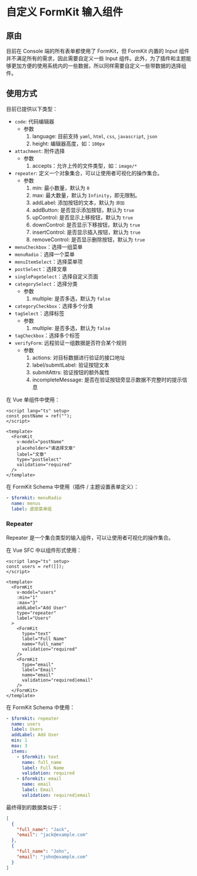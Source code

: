 # 自定义 FormKit 输入组件

## 原由

目前在 Console 端的所有表单都使用了 FormKit，但 FormKit 内置的 Input 组件并不满足所有的需求，因此需要自定义一些 Input 组件。此外，为了插件和主题能够更加方便的使用系统内的一些数据，所以同样需要自定义一些带数据的选择组件。

## 使用方式

目前已提供以下类型：

- `code`: 代码编辑器
  - 参数
    1. language: 目前支持 `yaml`, `html`, `css`, `javascript`, `json`
    2. height: 编辑器高度，如：`100px`
- `attachment`: 附件选择
  - 参数
    1. accepts：允许上传的文件类型，如：`image/*`
- `repeater`: 定义一个对象集合，可以让使用者可视化的操作集合。
  - 参数
    1. min: 最小数量，默认为 `0`
    2. max: 最大数量，默认为 `Infinity`，即无限制。
    3. addLabel: 添加按钮的文本，默认为 `添加`
    4. addButton: 是否显示添加按钮，默认为 `true`
    5. upControl: 是否显示上移按钮，默认为 `true`
    6. downControl: 是否显示下移按钮，默认为 `true`
    7. insertControl: 是否显示插入按钮，默认为 `true`
    8. removeControl: 是否显示删除按钮，默认为 `true`
- `menuCheckbox`：选择一组菜单
- `menuRadio`：选择一个菜单
- `menuItemSelect`：选择菜单项
- `postSelect`：选择文章
- `singlePageSelect`：选择自定义页面
- `categorySelect`：选择分类
  - 参数
    1. multiple: 是否多选，默认为 `false`
- `categoryCheckbox`：选择多个分类
- `tagSelect`：选择标签
  - 参数
    1. multiple: 是否多选，默认为 `false`
- `tagCheckbox`：选择多个标签
- `verifyForm`: 远程验证一组数据是否符合某个规则
  - 参数
    1. actions: 对目标数据进行验证的接口地址
    2. label/submitLabel: 验证按钮文本
    3. submitAttrs: 验证按钮的额外属性
    4. incompleteMessage: 是否在验证按钮旁显示数据不完整时的提示信息

在 Vue 单组件中使用：

```vue
<script lang="ts" setup>
const postName = ref("");
</script>

<template>
  <FormKit
    v-model="postName"
    placeholder="请选择文章"
    label="文章"
    type="postSelect"
    validation="required"
  />
</template>
```

在 FormKit Schema 中使用（插件 / 主题设置表单定义）：

```yaml
- $formkit: menuRadio
  name: menus
  label: 底部菜单组
```

### Repeater

Repeater 是一个集合类型的输入组件，可以让使用者可视化的操作集合。

在 Vue SFC 中以组件形式使用：

```vue
<script lang="ts" setup>
const users = ref([]);
</script>

<template>
  <FormKit
    v-model="users"
    :min="1"
    :max="3"
    addLabel="Add User"
    type="repeater"
    label="Users"
  >
    <FormKit
      type="text"
      label="Full Name"
      name="full_name"
      validation="required"
    />
    <FormKit
      type="email"
      label="Email"
      name="email"
      validation="required|email"
    />
  </FormKit>
</template>
```

在 FormKit Schema 中使用：

```yaml
- $formkit: repeater
  name: users
  label: Users
  addLabel: Add User
  min: 1
  max: 3
  items:
    - $formkit: text
      name: full_name
      label: Full Name
      validation: required
    - $formkit: email
      name: email
      label: Email
      validation: required|email
```

最终得到的数据类似于：

```json
[
  {
    "full_name": "Jack",
    "email": "jack@example.com"
  },
  {
    "full_name": "John",
    "email": "john@example.com"
  }
]
```
